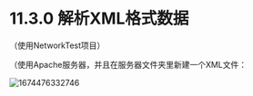 # 11.3.0 解析XML格式数据

（使用NetworkTest项目）

（使用Apache服务器，并且在服务器文件夹里新建一个XML文件：

![1674476332746](image/11.3.0解析XML格式数据/1674476332746.png)
